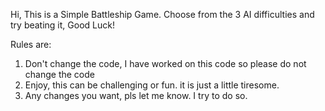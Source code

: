 Hi, This is a Simple Battleship Game. Choose from the 3 AI difficulties and try beating it, Good Luck!

Rules are:
1. Don't change the code, I have worked on this code so please do not change the code
2. Enjoy, this can be challenging or fun. it is just a little tiresome.
3. Any changes you want, pls let me know. I try to do so.
